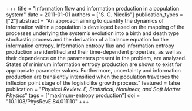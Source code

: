 +++
title = "Information flow and information production in a population system"
date = 2011-01-01
authors = ["S. C. Nicolis"]
publication_types = ["2"]
abstract = "An approach aiming to quantify the dynamics of information within a population is developed based on the mapping of the processes underlying the system’s evolution into a birth and death type stochastic process and the derivation of a balance equation for the information entropy. Information entropy flux and information entropy production are identified and their time-dependent properties, as well as their dependence on the parameters present in the problem, are analyzed. States of minimum information entropy production are shown to exist for appropriate parameter values. Furthermore, uncertainty and information production are transiently intensified when the population traverses the inflexion point stage of the logisticlike growth process."
featured = false
publication = "*Physical Review. E, Statistical, Nonlinear, and Soft Matter Physics*"
tags = ["maximum-entropy production"]
doi = "10.1103/PhysRevE.84.011110"
+++

